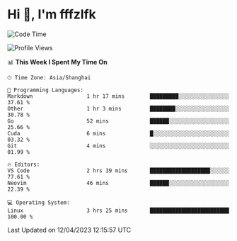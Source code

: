 # Hi 👋, I'm fffzlfk

<!--START_SECTION:waka-->
![Code Time](http://img.shields.io/badge/Code%20Time-146%20hrs%2015%20mins-blue)

![Profile Views](http://img.shields.io/badge/Profile%20Views-0-blue)

📊 **This Week I Spent My Time On** 

```text
🕑︎ Time Zone: Asia/Shanghai

💬 Programming Languages: 
Markdown                 1 hr 17 mins        █████████░░░░░░░░░░░░░░░░   37.61 % 
Other                    1 hr 3 mins         ████████░░░░░░░░░░░░░░░░░   30.78 % 
Go                       52 mins             ██████░░░░░░░░░░░░░░░░░░░   25.66 % 
Cuda                     6 mins              █░░░░░░░░░░░░░░░░░░░░░░░░   03.32 % 
Git                      4 mins              ░░░░░░░░░░░░░░░░░░░░░░░░░   01.99 % 

🔥 Editors: 
VS Code                  2 hrs 39 mins       ███████████████████░░░░░░   77.61 % 
Neovim                   46 mins             ██████░░░░░░░░░░░░░░░░░░░   22.39 % 

💻 Operating System: 
Linux                    3 hrs 25 mins       █████████████████████████   100.00 % 
```


 Last Updated on 12/04/2023 12:15:57 UTC
<!--END_SECTION:waka-->
